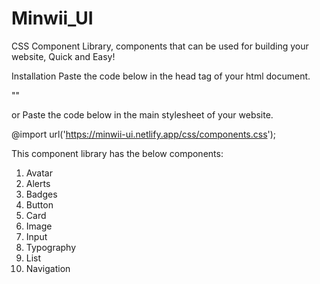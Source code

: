 # Minwii_UI
CSS Component Library, components that can be used for building your website, Quick and Easy!

Installation
Paste the code below in the head tag of your html document.

"<link rel="stylesheet" href="https://minwii-ui.netlify.app/css/components.css"/>"

or
Paste the code below in the main stylesheet of your website.

@import url('https://minwii-ui.netlify.app/css/components.css');

This component library has the below components:
1. Avatar
2. Alerts
3. Badges
4. Button
5. Card
6. Image
7. Input
8. Typography
9. List
10. Navigation


